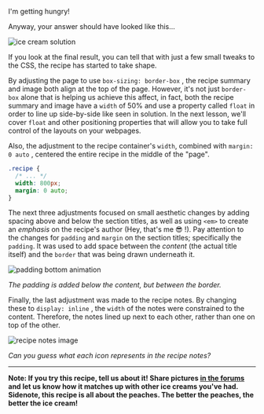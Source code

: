 I'm getting hungry!

Anyway, your answer should have looked like this...

![ice cream solution](http://udacity.github.io/fend/lessons/L5/problem-set/07-making-peach-ice-cream/final.jpg)

If you look at the final result, you can tell that with just a few small tweaks to the CSS, the recipe has started to take shape.

By adjusting the page to use `box-sizing: border-box` , the recipe summary and image both align at the top of the page. However, it's not just `border-box` alone that is helping us achieve this affect, in fact, both the recipe summary and image have a `width` of 50% and use a property called `float` in order to line up side-by-side like seen in solution. In the next lesson, we'll cover `float` and other positioning properties that will allow you to take full control of the layouts on your webpages.

Also, the adjustment to the recipe container's `width`, combined with `margin: 0 auto` , centered the entire recipe in the middle of the "page".

```css
.recipe {
  /* ... */
  width: 800px;
  margin: 0 auto;
}
```

The next three adjustments focused on small aesthetic changes by adding spacing above and below the section titles, as well as using `<em>` to create an _emphasis_ on the recipe's author (Hey, that's me 😎 !). Pay attention to the changes for `padding` and `margin` on the section titles; specifically the `padding`. It was used to add space between the _content_ (the actual title itself) and the `border` that was being drawn underneath it.

![padding bottom animation](http://udacity.github.io/fend/lessons/L5/problem-set/07-making-peach-ice-cream/padding-bottom-ice-cream.gif)

_The padding is added below the content, but between the border._

Finally, the last adjustment was made to the recipe notes. By changing these to `display: inline` , the `width` of the notes were constrained to the content. Therefore, the notes lined up next to each other, rather than one on top of the other.

![recipe notes image](http://udacity.github.io/fend/lessons/L5/problem-set/07-making-peach-ice-cream/recipe-notes.png)

_Can you guess what each icon represents in the recipe notes?_

---

**Note: If you try this recipe, tell us about it! Share pictures [in the forums](https://discussions.udacity.com/t/making-peach-ice-cream-let-us-know/173298) and let us know how it matches up with other ice creams you've had. Sidenote, this recipe is all about the peaches. The better the peaches, the better the ice cream!**